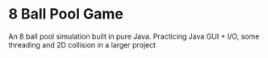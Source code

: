 # 8 Ball Pool Game 

An 8 ball pool simulation built in pure Java. Practicing Java GUI + I/O, some threading and 2D collision in a larger project